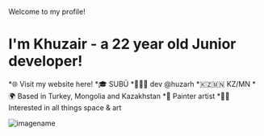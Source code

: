 
Welcome to my profile!
# I'm Khuzair - a 22 year old Junior developer!

*🌐 Visit my website here!
*🎓 SUBÜ
*👨🏻‍💻 dev @huzarh
*🇰🇿🇲🇳 KZ/MN
*🌍 Based in Turkey, Mongolia and Kazakhstan
*🌄 Painter artist
*🚀🎨 Interested in all things space & art

![imagename](https://media.emailonacid.com/wp-content/uploads/2019/03/2019-GifsInEmail.gif) 
 
<!---
huzarh/huzarh is a ✨ special ✨ repository because its `README.md` (this file) appears on your GitHub profile.
You can click the Preview link to take a look at your changes.
--->
